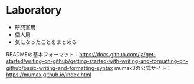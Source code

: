 # Laboratory
- 研究室用
- 個人用
- 気になったことをまとめる

READMEの基本フォーマット：https://docs.github.com/ja/get-started/writing-on-github/getting-started-with-writing-and-formatting-on-github/basic-writing-and-formatting-syntax
mumax3の公式サイト：https://mumax.github.io/index.html
